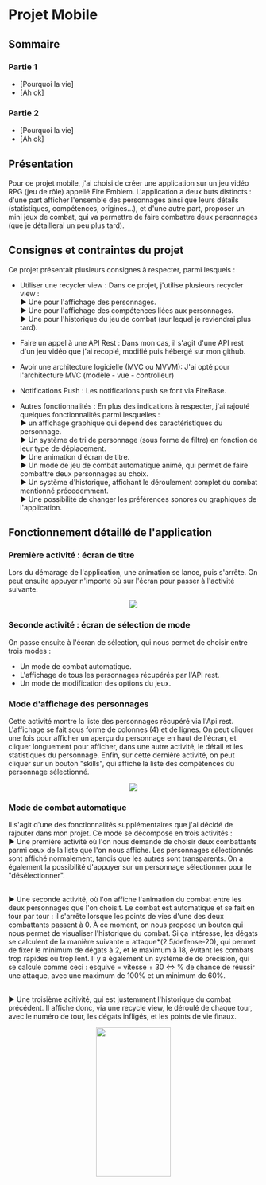 Projet Mobile
========

## Sommaire
### Partie 1 
* [Pourquoi la vie]
* [Ah ok]
### Partie 2
* [Pourquoi la vie]
* [Ah ok]

## Présentation
Pour ce projet mobile, j'ai choisi de créer une application sur un jeu vidéo RPG (jeu de rôle) appellé Fire Emblem. L'application a deux buts distincts : d'une part afficher l'ensemble des personnages ainsi que leurs détails (statistiques, compétences, origines...), et d'une autre part, proposer un mini jeux de combat, qui va permettre de faire combattre deux personnages (que je détaillerai un peu plus tard).


## Consignes et contraintes du projet
Ce projet présentait plusieurs consignes à respecter, parmi lesquels : 

* Utiliser une recycler view : 
Dans ce projet, j'utilise plusieurs recycler view : 
<br> ► Une pour l'affichage des personnages.
<br> ► Une pour l'affichage des compétences liées aux personnages.
<br> ► Une pour l'historique du jeu de combat (sur lequel je reviendrai plus tard).

* Faire un appel à une API Rest :
Dans mon cas, il s'agit d'une API rest d'un jeu vidéo que j'ai recopié, modifié puis hébergé sur mon github.

* Avoir une architecture logicielle (MVC ou MVVM):
J'ai opté pour l'architecture MVC (modèle - vue - controlleur)

* Notifications Push :
Les notifications push se font via FireBase. 

* Autres fonctionnalités : 
En plus des indications à respecter, j'ai rajouté quelques fonctionnalités parmi lesquelles :
<br> ► un affichage graphique qui dépend des caractéristiques du personnage.
<br> ► Un système de tri de personnage (sous forme de filtre) en fonction de leur type de déplacement.
<br> ► Une animation d'écran de titre.
<br> ► Un mode de jeu de combat automatique animé, qui permet de faire combattre deux personnages au choix.
<br> ► Un système d'historique, affichant le déroulement complet du combat mentionné précedemment.
<br> ► Une possibilité de changer les préférences sonores ou graphiques de l'application.

## Fonctionnement détaillé de l'application

### Première activité : écran de titre 
Lors du démarage de l'application, une animation se lance, puis s'arrête. On peut ensuite appuyer n'importe où sur l'écran pour passer à l'activité suivante.
<p align="center">
  <img src="https://image.noelshack.com/fichiers/2019/13/1/1553533074-ezgif-2-b16d096a5967.gif">
</p>

### Seconde activité : écran de sélection de mode
On passe ensuite à l'écran de sélection, qui nous permet de choisir entre trois modes :
- Un mode de combat automatique.
- L'affichage de tous les personnages récupérés par l'API rest.
- Un mode de modification des options du jeux.

### Mode d'affichage des personnages
Cette activité montre la liste des personnages récupéré via l'Api rest. L'affichage se fait sous forme de colonnes (4)  et de lignes. On peut cliquer une fois pour afficher un aperçu du personnage en haut de l'écran, et cliquer longuement pour afficher, dans une autre activité, le détail et les statistiques du personnage. Enfin, sur cette dernière activité, on peut cliquer sur un bouton "skills", qui affiche la liste des compétences du personnage sélectionné.

<p align="center">
  <img src="https://image.noelshack.com/fichiers/2019/13/1/1553532795-g4617.png">
</p>

### Mode de combat automatique
Il s'agit d'une des fonctionnalités supplémentaires que j'ai décidé de rajouter dans mon projet. Ce mode se décompose en trois activités :
<br> ► Une première activité où l'on nous demande de choisir deux combattants parmi ceux de la liste que l'on nous affiche. Les personnages sélectionnés sont affiché normalement, tandis que les autres sont transparents. On a également la possibilité d'appuyer sur un personnage sélectionner pour le "désélectionner".

<br> ► Une seconde activité, où l'on affiche l'animation du combat entre les deux personnages que l'on choisit. Le combat est automatique et se fait en tour par tour : il s'arrête lorsque les points de vies d'une des deux combattants passent à 0. À ce moment, on nous propose un bouton qui nous permet de visualiser l'historique du combat.
Si ça intéresse, les dégats se calculent de la manière suivante = attaque*(2.5/defense-20), qui permet de fixer le minimum de dégats à 2, et le maximum à 18, évitant les combats trop rapides où trop lent. Il y a également un système de de prècision, qui se calcule comme ceci : esquive = vitesse + 30 <=> % de chance de réussir une attaque, avec une maximum de 100% et un minimum de 60%.

<br> ► Une troisième acitivité, qui est justemment l'historique du combat précédent. Il affiche donc, via une recycle view, le déroulé de chaque tour, avec le numéro de tour, les dégats infligés, et les points de vie finaux.


<p align="center">
  <img width="150" height="300" src="https://image.noelshack.com/fichiers/2019/12/6/1553363970-capture.png">
</p>
